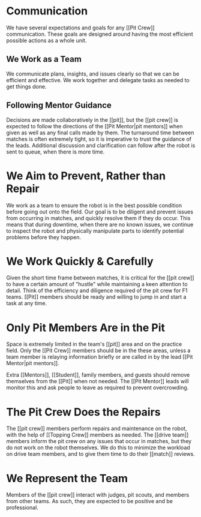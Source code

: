 # Communication

We have several expectations and goals for any [[Pit Crew]] communication. These goals are designed around having the most efficient possible actions as a whole unit.

## We Work as a Team

We communicate plans, insights, and issues clearly so that we can be efficient and effective.  We work together and delegate tasks as needed to get things done.

## Following Mentor Guidance

Decisions are made collaboratively in the [[pit]], but the [[pit crew]] is expected to follow the directions of the [[Pit Mentor|pit mentors]] when given as well as any final calls made by them.  The turnaround time between matches is often extremely tight, so it is imperative to trust the guidance of the leads.  Additional discussion and clarification can follow after the robot is sent to queue, when there is more time.

# We Aim to Prevent, Rather than Repair

We work as a team to ensure the robot is in the best possible condition before going out onto the field.  Our goal is to be diligent and prevent issues from occurring in matches, and quickly resolve them if they do occur.  This means that during downtime, when there are no known issues, we continue to inspect the robot and physically manipulate parts to identify potential problems before they happen.

# We Work Quickly & Carefully

Given the short time frame between matches, it is critical for the [[pit crew]] to have a certain amount of "hustle" while maintaining a keen attention to detail.  Think of the efficiency and diligence required of the pit crew for F1 teams. [[Pit]] members should be ready and willing to jump in and start a task at any time.

# Only Pit Members Are in the Pit

Space is extremely limited in the team's [[pit]] area and on the practice field. Only the [[Pit Crew]] members should be in the these areas, unless a team member is relaying information briefly or are called in by the lead [[Pit Mentor|pit mentors]].

Extra [[Mentors]], [[Student]], family members, and guests should remove themselves from the [[Pit]] when not needed. The [[Pit Mentor]] leads will monitor this and ask people to leave as required to prevent overcrowding.

# The Pit Crew Does the Repairs

The [[pit crew]] members perform repairs and maintenance on the robot, with the help of [[Topping Crew]] members as needed.  The [[drive team]] members inform the pit crew on any issues that occur in matches, but they do not work on the robot themselves.  We do this to minimize the workload on drive team members, and to give them time to do their [[match]] reviews.

# We Represent the Team

Members of the [[pit crew]] interact with judges, pit scouts, and members from other teams.  As such, they are expected to be positive and be professional.